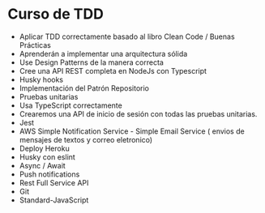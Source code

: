 # Curso de TDD

- Aplicar TDD correctamente basado al libro Clean Code / Buenas Prácticas
- Aprenderán a implementar una arquitectura sólida
- Use Design Patterns de la manera correcta
- Cree una API REST completa en NodeJs con Typescript
- Husky hooks
- Implementación del Patrón Repositorio
- Pruebas unitarias
- Usa TypeScript correctamente
- Crearemos una API de inicio de sesión con todas las pruebas unitarias.
- Jest
- AWS Simple Notification Service - Simple Email Service ( envios de mensajes de textos y correo eletronico)
- Deploy Heroku
- Husky con eslint
- Async / Await
- Push notifications
- Rest Full Service API
- Git
- Standard-JavaScript
